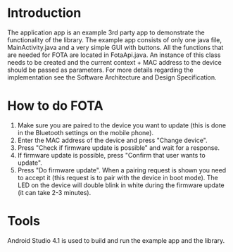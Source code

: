 # Introduction 
The application app is an example 3rd party app to demonstrate the functionality of the library. The example app consists of only one java file, MainActivity.java and a very simple GUI with buttons. All the functions that are needed for FOTA are located in FotaApi.java. An instance of this class needs to be created and the current context + MAC address to the device should be passed as parameters. For more details regarding the implementation see the Software Architecture and Design Specification.

# How to do FOTA
1. Make sure you are paired to the device you want to update (this is done in the Bluetooth settings on the mobile phone).
2. Enter the MAC address of the device and press "Change device".
3. Press "Check if firmware update is possible" and wait for a response.
4. If firmware update is possible, press "Confirm that user wants to update".
5. Press "Do firmware update". When a pairing request is shown you need to accept it (this request is to pair with the device in boot mode). The LED on the device will double blink in white during the firmware update (it can take 2-3 minutes).

# Tools
Android Studio 4.1 is used to build and run the example app and the library.
